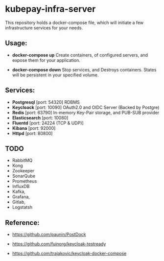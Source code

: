 # kubepay-infra-server

This repository holds a docker-compose file, which will initiate a few infrastructure services for your needs.

## Usage:
 
 * **docker-compose up** Create containers, of configured servers, and expose them for your application.
 
 * **docker-compose down** Stop services, and Destroys containers. States will be persistent in your specified volume.

## Services: 

* **Postgresql** [port: 54320] RDBMS
* **Keycloack**  [port: 10090] OAuth2.0 and OIDC Server (Backed by Postgre)
* **Redis** [port: 63790] In-memory Key-Pair storage, and PUB-SUB provider
* **Elasticsearch** [port: 10080]
* **Fluentd** [port: 24224 (TCP & UDP)]
* **Kibana** [port: 92000]
* **Httpd** [port: 80800]


## TODO
* RabbitMQ
* Kong
* Zookeeper
* SonarQube
* Prometheus
* InfluxDB
* Kafka,
* Grafana,
* Gitlab,
* Logstatsh

## Reference:

* https://github.com/paunin/PostDock

* https://github.com/fuinorg/keycloak-testready

* https://github.com/trajakovic/keycloak-docker-compose
